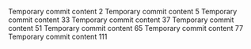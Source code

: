 Temporary commit content 2
Temporary commit content 5
Temporary commit content 33
Temporary commit content 37
Temporary commit content 51
Temporary commit content 65
Temporary commit content 77
Temporary commit content 111

